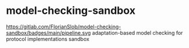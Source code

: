 # model-checking-sandbox
https://gitlab.com/FlorianSlob/model-checking-sandbox/badges/main/pipeline.svg
adaptation-based model checking for protocol implementations sandbox
